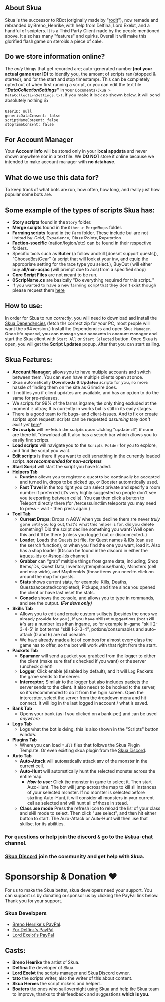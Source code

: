 ## About Skua
Skua is the successor to RBot (originally made by "[rodit](https://github.com/rodit/RBot)"), now remade and rebranded by Breno_Henrike, with help from Delfina, Lord Exelot, and a handful of scripters. It is a Third Party Client made by the people mentioned above. It also has many "features" and quirks. Overall it will make this glorified flash game on steroids a piece of cake.

## Do we store information online?
The *only* things that get recorded are; auto-generated number **(not your actual game user ID)** to identify you, the amount of scripts ran (stopped & started), and for the start and stop timestamps. This can be completely opted out of when first running a script, or you can edit the text file ***“DataCollectionSettings”*** in your `Documents\Skua > DataCollectionSettings.txt`. If you make it look as shown below, it will send absolutely nothing 👍
```
UserID: null
genericDataConsent: false
scriptNameConsent: false
stopTimeConsent: false
```

## For Account Manager
Your **Account Info** will be stored only in your **local appdata** and never shown anywhere nor in a text file. We **DO NOT** store it online because we intended to make account manager with **no database**.

## What do we use this data for?
To keep track of what bots are run, how often, how long, and really just how popular some bots are.

## Some example of the types of scripts Skua has:
- **Story scripts** found in the `Story` folder.
- **Merge scripts** found in the `Other > MergeShops` folder.
- **Farming scripts** found in the `Farm` folder. These include but are not limited by: Gold, Experience, Class Points, Reputation.
- **Faction-specific** (nation/legion/etc) can be found in their respective folders.
- Specific tools such as **Butler** (a follow and kill [doesnt support quests]), "ChooseBestGear" (a script that will look at your inv, and equip the appropriate setting for the race type you select.), BuyOut ( will either buy **all/non-ac/ac** (will prompt due to acs) from a specified shop)
- **Core Script Files** are not meant to be run.
- **0ScripName.cs** are basically "Do everything required for this script.."
-  If you wanted to have a new farming script that they don't exist though please request them [here](https://forms.gle/casF8pCNsP2qMGZS6)

## How to use:
In order for Skua to run *correctly*, you will need to download and install the [Skua Dependencies](https://github.com/BrenoHenrike/Skua/releases/download/1.0.0.0/Skua.Dependencies.exe) (fetch the correct zip for your PC, most people will want the x64 version.) Install the Dependencies and open `Skua Manager`. Once it's opened, you can manage your accounts in account manager and start the Skua client with `Start All` or `Start Selected` button. Once Skua is open, you will get the **Script Updates** popup. After that you can start sailing.

## Skua Features:
- **Account Manager**; allows you to have multiple accounts and switch between them. You can even have multiple clients open at once.
- Skua automatically **Downloads & Updates** scripts for you; no more hassle of finding them on the site as Grimoire does.
- It notifies you if client updates are available, and has an option to do the same for pre-releases.
- We scripts for 99% of the farms ingame; the only thing excluded at the moment is ultras; It is currently in works but is still in its early stages.
- There is a good team to fix bugs- and client-issues.  And to fix or create scripts upon request; scripts can be requested *assuming they don't exist yet* [here](https://forms.gle/casF8pCNsP2qMGZS6)*
- **Get scripts** will re-fetch the scripts upon clicking "update all", if none are there hit "download all. It also has a search bar which allows you to easily find scripts.
- **Load scripts** will navigate you to the `Scripts Folder` for you to explore, and find the script you want.
- **Edit scripts** is there if you want to edit something in the currently loaded script. ***not recommended for non-scripters***
- **Start Script** will start the script you have loaded.
- **Helpers Tab** 
    - **Runtime** allows you to register a quest to be continually be accepted and turned in, drops to be picked up, or Booster automatically used.
    - **Fast Travel** in the top right you can select private and specify a room number if preferred (it's very highly suggested so people don't see you teleporting between cells). You can then click a button to Teleport directly there (for /tercessuinotlim teleports you may need to press - wait - then press again.)
- **Tool Tab**
    - **Current Drops**; Drops in AQW when you decline them are never *truly* gone until you log out, that's what this helper is for, did you delete something? Did the script decline something you want? Well open this and it'll be there (unless you logged out or disconnected..)
    - **Loader**; Loads the Quests.txt file, for Quest names & IDs (can use the search function), or when you find the one you want, load it. Also has a shop loader (IDs can be found in the discord in either the [#quest-ids](https://discord.com/channels/1008293278162092073/1042872458421739612) or [#shop-Ids](https://discord.com/channels/1008293278162092073/1042877939236225154) channel)
    - **Grabber** can “grab” multiple things from game data, including; Shop Items/IDs, Quest Data, Inventory(temp/house/bank), Monsters (cell and map wide), and MapItemIds (those items you need to click on around the map for quests.
    - **Stats** shows current stats, for example: Kills, Deaths, Quests(accepted/completed), Pickups, and time since you opened the client or  have last reset the stats.
    - **Console** shows the console, and allows you to type in commands, and see the output. ***(For devs only)***
- **Skills Tab**
    - Allows you to edit and create custom skillsets (besides the ones we already provide for you.), if you have skillset suggestions (bot skill #'s are a number less than ingame, so for example in-game "skill 2-3-4-5" in bot terms "skill 1-2-3-4", potions/consumables and auto-attack (0 and 6) are not useable.
    - We have already made a lot of combos for almost every class the game has to offer, so the bot will work with that right from the start.
- **Packets Tab**
    - **Spammer** will send a packet you grabbed from the logger to either the client (make sure that's checked if you want) or the server (uncheck client) 
    - **Logger**; Click enable (disabled by default), and it will Log Packets the game sends to the server.
    - **Interceptor**; Similair to the logger but also includes packets the server sends to the client. It also needs to be hooked to the server, so it's recommended to do it from the login screen. Open the interceptor, select the server from the dropdown menu and hit connect. It will log in the last logged in account / what is saved.
- **Bank Tab**
    - Opens your bank (as if you clicked on a bank-pet) and can be used *anywhere*
- **Logs Tab**
    - Logs what the bot is doing, this is also shown in the "Scripts" button window.
- **Plugins Tab** 
    - Where you can load `*.dll` files that follows the Skua Plugin Template. Or even existing skua plugin from the [Skua Discord](https://discord.gg/CKKbk2zr3p).
- **Auto Tab**
    - **Auto-Attack** will automatically attack any of the monster in the current cell.
    - **Auto-Hunt** will automatically hunt the selected monster across the entire map.
        - ***How to use:*** Click the monster in game to select it. Then start Auto-Hunt. The bot will jump across the map to kill all instances of your selected monster. If no monster is selected before starting Auto-Hunt, it will consider all monsters in your current cell as selected and will hunt all of those in stead.
    - **Class use mode** Press the refresh icon to reload the list of your class and skill mode to select. Then click "use select", and then hit either button to start. The Auto-Attack or Auto-Hunt will then use that skillset for its abilities.

### For questions or help join the discord & go to the [#skua-chat](https://discord.com/channels/1078578570026291262/1078663021024510004) channel.

### [Skua Discord](https://discord.gg/CKKbk2zr3p) join the community and get help with Skua.

# Sponsorship & Donation ❤️
For us to make the Skua better, skua developers need your support. You can support us by donating or sponsor us by clicking the PayPal link below. Thank you for your support.
### Skua Developers
- [Breno Henrike's PayPal](https://www.paypal.com/donate?hosted_button_id=QVQ4Q7XSH9VBY).
- [Yor Delfina's PayPal](https://www.paypal.com/donate/?hosted_button_id=DMZFDRYJ5BT96)
- [Lord Exelot's PayPal](https://www.paypal.me/LordExelot)

## Casts:
- **Breno Henrike** the artist of Skua.
- **Delfina** the developer of Skua.
- **Lord Exelot** the scripts manager and Skua Discord owner.
- **tato** the scripts writer, also the writer of this about content.
- **Skua Heroes** the script makers and helpers.
- **Boaters** the ones who sail overnight using Skua and help the Skua team to improve, thanks to their feedback and suggestions **which is you**.
